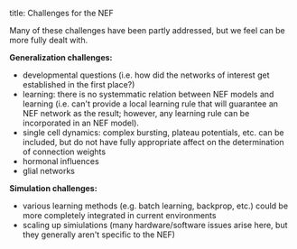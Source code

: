 title: Challenges for the NEF

Many of these challenges have been partly addressed, but we feel can be more
fully dealt with.

**Generalization challenges:**

  * developmental questions (i.e. how did the networks of interest get established in the first place?)
  * learning: there is no systemmatic relation between NEF models and learning (i.e. can't provide a local learning rule that will guarantee an NEF network as the result; however, any learning rule can be incorporated in an NEF model).
  * single cell dynamics: complex bursting, plateau potentials, etc. can be included, but do not have fully appropriate affect on the determination of connection weights
  * hormonal influences
  * glial networks

**Simulation challenges:**

  * various learning methods (e.g. batch learning, backprop, etc.) could be more completely integrated in current environments
  * scaling up simiulations (many hardware/software issues arise here, but they generally aren't specific to the NEF)

